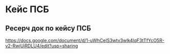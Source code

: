 
# Кейс ПСБ

## Ресерч док по кейсу ПСБ
https://docs.google.com/document/d/1-uWhCeIS3wtv3wlk4lqF3tTfYcO5R-v2-RwjUiRDLU4/edit?usp=sharing
